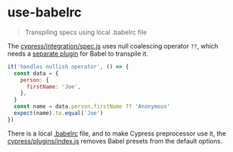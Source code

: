 # use-babelrc

> Transpiling specs using local .babelrc file

The [cypress/integration/spec.js](cypress/integration/spec.js) uses null coalescing operator `??`, which needs a [separate plugin](https://babeljs.io/docs/en/next/babel-plugin-proposal-nullish-coalescing-operator) for Babel to transpile it.

```js
it('handles nullish operator', () => {
  const data = {
    person: {
      firstName: 'Joe',
    },
  }
  const name = data.person.firstName ?? 'Anonymous'
  expect(name).to.equal('Joe')
})
```

There is a local [.babelrc](.babelrc) file, and to make Cypress preprocessor use it, the [cypress/plugins/index.js](cypress/plugins/index.js) removes Babel presets from the default options.
